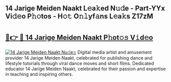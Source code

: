 ## 14 Jarige Meiden Naakt L𝚎a𝚔ed N𝚞𝚍e - Part-YYx Vi𝚍𝚎o P𝚑𝚘tos - H𝚘𝚝 O𝚗𝚕yf𝚊ns L𝚎a𝚔s Z17zM

# <h2><a href="http://kf47kk6.oniu.top/?m=14+Jarige+Meiden+Naakt">🔗👉 🔴 14 Jarige Meiden Naakt P𝚑ot𝚘𝚜 V𝚒d𝚎o</a></h2>

[![14 Jarige Meiden Naakt Nu𝚍e𝚜](https://i.imgur.com/0qMVB7G.gif)](http://kf47kk6.oniu.top/?m=14+Jarige+Meiden+Naakt)
Digital media artist and amusement provider 14 Jarige Meiden Naakt, celebrated for publishing dance and lifestyle tutorials through viral dance moves and short films. Dedicated educator 14 Jarige Meiden Naakt, celebrated for their passion and expertise in teaching and inspiring others.  
